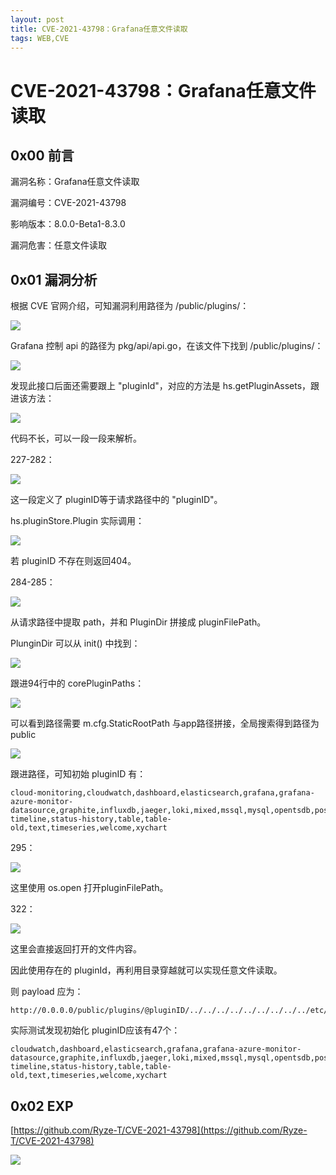 ```yaml
---
layout: post
title: CVE-2021-43798：Grafana任意文件读取
tags: WEB,CVE
---
```

# CVE-2021-43798：Grafana任意文件读取

## 0x00 前言

漏洞名称：Grafana任意文件读取

漏洞编号：CVE-2021-43798

影响版本：8.0.0-Beta1-8.3.0

漏洞危害：任意文件读取

## 0x01 漏洞分析

根据 CVE 官网介绍，可知漏洞利用路径为 /public/plugins/：

![](https://gitee.com/tboom_is_here/pic/raw/master/2021-10-21/20211215011311.png)

Grafana 控制 api 的路径为 pkg/api/api.go，在该文件下找到 /public/plugins/：

![](https://gitee.com/tboom_is_here/pic/raw/master/2021-10-21/20211215011314.png)

发现此接口后面还需要跟上 "pluginId"，对应的方法是 hs.getPluginAssets，跟进该方法：

![](https://gitee.com/tboom_is_here/pic/raw/master/2021-10-21/20211215011316.png)

代码不长，可以一段一段来解析。

227-282：

![](https://gitee.com/tboom_is_here/pic/raw/master/2021-10-21/20211215011318.png)

这一段定义了 pluginID等于请求路径中的 "pluginID"。

hs.pluginStore.Plugin 实际调用：

![](https://gitee.com/tboom_is_here/pic/raw/master/2021-10-21/20211215011320.png)

若 pluginID 不存在则返回404。

284-285：

![](https://gitee.com/tboom_is_here/pic/raw/master/2021-10-21/20211215011323.png)

从请求路径中提取 path，并和 PluginDir 拼接成 pluginFilePath。

PlunginDir 可以从 init() 中找到：

![](https://gitee.com/tboom_is_here/pic/raw/master/2021-10-21/20211215011325.png)

跟进94行中的 corePluginPaths：

![](https://gitee.com/tboom_is_here/pic/raw/master/2021-10-21/20211215011327.png)

可以看到路径需要 m.cfg.StaticRootPath 与app路径拼接，全局搜索得到路径为public

![](https://gitee.com/tboom_is_here/pic/raw/master/2021-10-21/20211215011331.png)

跟进路径，可知初始 pluginID 有：

```纯文本
cloud-monitoring,cloudwatch,dashboard,elasticsearch,grafana,grafana-azure-monitor-datasource,graphite,influxdb,jaeger,loki,mixed,mssql,mysql,opentsdb,postgres,prometheus,tempo,testdata,zipkin,alertGroups,alertlist,annolist,barchart,bargauge,candlestick,canvas,dashlist,debug,gauge,geomap,gettingstarted,graph,heatmap,histogram,icon,live,logs,news,nodeGraph,piechart,pluginlist,stat,state-timeline,status-history,table,table-old,text,timeseries,welcome,xychart
```


295：

![](https://gitee.com/tboom_is_here/pic/raw/master/2021-10-21/20211215011334.png)

这里使用 os.open 打开pluginFilePath。

322：

![](https://gitee.com/tboom_is_here/pic/raw/master/2021-10-21/20211215011335.png)

这里会直接返回打开的文件内容。

因此使用存在的 pluginId，再利用目录穿越就可以实现任意文件读取。

则 payload 应为：

```纯文本
http://0.0.0.0/public/plugins/@pluginID/../../../../../../../../../etc/passwd
```


实际测试发现初始化 pluginID应该有47个：

```纯文本
cloudwatch,dashboard,elasticsearch,grafana,grafana-azure-monitor-datasource,graphite,influxdb,jaeger,loki,mixed,mssql,mysql,opentsdb,postgres,prometheus,tempo,testdata,zipkin,alertGroups,alertlist,annolist,barchart,bargauge,canvas,dashlist,debug,gauge,geomap,gettingstarted,graph,heatmap,histogram,live,logs,news,nodeGraph,piechart,pluginlist,stat,state-timeline,status-history,table,table-old,text,timeseries,welcome,xychart
```


## 0x02 EXP

[https://github.com/Ryze-T/CVE-2021-43798](https://github.com/Ryze-T/CVE-2021-43798)


![](https://gitee.com/tboom_is_here/pic/raw/master/2021-10-21/20211215011338.png)

